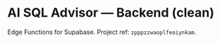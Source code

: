 # AI SQL Advisor — Backend (clean)
Edge Functions for Supabase. Project ref: `zpppzzwaoplfeoiynkam`.
